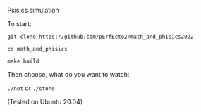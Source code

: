 Psisics simulation

To start:

`git clone https://github.com/pErfEcto2/math_and_phisics2022`

`cd math_and_phisics`

`make build`

Then choose, what do you want to watch:

`./net` or `./stone`

(Tested on Ubuntu 20.04)